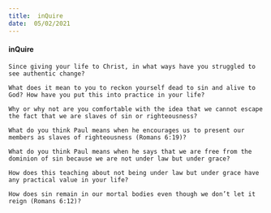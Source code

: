 ```yaml
---
title:  inQuire
date:  05/02/2021
---
```


#### inQuire

`Since giving your life to Christ, in what ways have you struggled to see authentic change?`

`What does it mean to you to reckon yourself dead to sin and alive to God? How have you put this into practice in your life?`

`Why or why not are you comfortable with the idea that we cannot escape the fact that we are slaves of sin or righteousness?`

`What do you think Paul means when he encourages us to present our members as slaves of righteousness (Romans 6:19)?`

`What do you think Paul means when he says that we are free from the dominion of sin because we are not under law but under grace?`

`How does this teaching about not being under law but under grace have any practical value in your life?`

`How does sin remain in our mortal bodies even though we don’t let it reign (Romans 6:12)?`